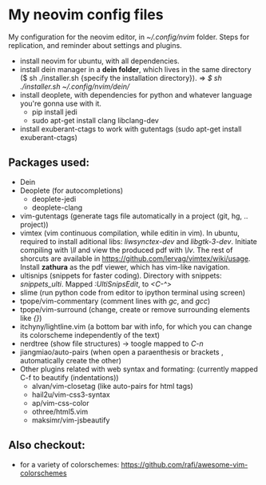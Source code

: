 # My neovim config files
My configuration for the neovim editor, in *~/.config/nvim* folder.
Steps for replication, and reminder about settings and plugins.

* install neovim for ubuntu, with all dependencies.
* install dein manager in a **dein folder**, which lives in the same directory ($ sh ./installer.sh {specify the installation directory}). => *$ sh ./installer.sh ~/.config/nvim/dein/*
* install deoplete, with dependencies for python and whatever language you're gonna use with it.
  * pip install jedi
  * sudo apt-get install clang libclang-dev
* install exuberant-ctags to work with gutentags (sudo apt-get install exuberant-ctags)


## Packages used:
* Dein
* Deoplete (for autocompletions)
  * deoplete-jedi
  * deoplete-clang
* vim-gutentags (generate tags file automatically in a project (git, hg, .. project))
* vimtex (vim continuous compilation, while editin in vim). In ubuntu, required to install aditional libs: *liwsynctex-dev* and *libgtk-3-dev*. Initiate compiling with *\ll* and view the produced pdf with *\lv*. The rest of shorcuts are available in <a>https://github.com/lervag/vimtex/wiki/usage</a>. Install **zathura** as the pdf viewer, which has vim-like navigation.
* ultisnips (snippets for faster coding). Directory with snippets: *snippets_ulti*. Mapped *:UltiSnipsEdit*, to *<C-^>*
* slime (run python code from editor to ipython terminal using screen)
* tpope/vim-commentary (comment lines with *gc*, and *gcc*)
* tpope/vim-surround (change, create or remove surrounding elements like *{}*)
* itchyny/lightline.vim (a bottom bar with info, for which you can change its colorscheme independently of the text)
* nerdtree (show file structures) -> toogle mapped to *C-n*
* jiangmiao/auto-pairs (when open a paraenthesis or brackets , automatically create the other)
* Other plugins related with web syntax and formating: (currently mapped C-f to beautify (indentations))
  * alvan/vim-closetag (like auto-pairs for html tags)
  * hail2u/vim-css3-syntax
  * ap/vim-css-color
  * othree/html5.vim
  * maksimr/vim-jsbeautify
  


## Also checkout:
* for a variety of colorschemes: <a>https://github.com/rafi/awesome-vim-colorschemes</a>
